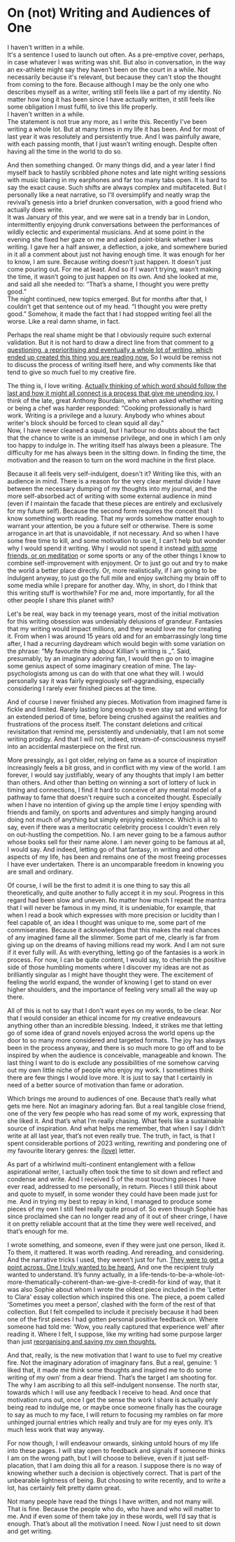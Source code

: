 # On (not) Writing and Audiences of One

I haven't written in a while.  
It's a sentence I used to launch out often. As a pre-emptive cover, perhaps, in case whatever I was writing was shit. But also in conversation, in the way an ex-athlete might say they haven't been on the court in a while. Not necessarily because it's relevant, but because they can't stop the thought from coming to the fore. Because although I may be the only one who describes myself as a writer, writing still feels like a part of my identity. No matter how long it has been since I have actually written, it still feels like some obligation I must fulfil, to live this life properly.  
I haven't written in a while.  
The statement is not true any more, as I write this. Recently I've been writing a whole lot. But at many times in my life it has been. And for most of last year it was resolutely and persistently true. And I was painfully aware, with each passing month, that I just wasn’t writing enough. Despite often having all the time in the world to do so. 

And then something changed. Or many things did, and a year later I find myself back to hastily scribbled phone notes and late night writing sessions with music blaring in my earphones and far too many tabs open. It is hard to say the exact cause. Such shifts are always complex and multifaceted. But I personally like a neat narrative, so I'll oversimplify and neatly wrap the revival’s genesis into a brief drunken conversation, with a good friend who actually does write.  
It was January of this year, and we were sat in a trendy bar in London, intermittently enjoying drunk conversations between the performances of wildly eclectic and experimental musicians. And at some point in the evening she fixed her gaze on me and asked point-blank whether I was writing. I gave her a half answer, a deflection, a joke, and somewhere buried in it all a comment about just not having enough time. It was enough for her to know, I am sure. Because writing doesn’t just happen. It doesn't just come pouring out. For me at least. And so if I wasn’t trying, wasn’t making the time, it wasn’t going to just happen on its own. And she looked at me, and said all she needed to: “That’s a shame, I thought you were pretty good.”   
The night continued, new topics emerged. But for months after that, I couldn't get that sentence out of my head. “I thought you were pretty good.” Somehow, it made the fact that I had stopped writing feel all the worse. Like a real damn shame, in fact.

Perhaps the real shame might be that I obviously require such external validation. But it is not hard to draw a direct line from that comment to <a href="previews/ORTTYAR.md" class="expand-essay">a questioning, a reprioritising and eventually a whole lot of writing, which ended up created this thing you are reading now.</a> So I would be remiss not to discuss the process of writing itself here, and why comments like that tend to give so much fuel to my creative fire.

The thing is, I love writing. <a href="previews/OHMAN.md" class="expand-essay">Actually thinking of which word should follow the last and how it might all connect is a process that give me unending joy.</a> I think of the late, great Anthony Bourdain, who when asked whether writing or being a chef was harder responded: “Cooking professionally is hard work. Writing is a privilege and a luxury. Anybody who whines about writer's block should be forced to clean squid all day.”  
Now, I have never cleaned a squid, but I harbour no doubts about the fact that the chance to write is an immense privilege, and one in which I am only too happy to indulge in. The writing itself has always been a pleasure. The difficulty for me has always been in the sitting down. In finding the time, the motivation and the reason to turn on the word machine in the first place.

Because it all feels very self-indulgent, doesn't it? Writing like this, with an audience in mind. There is a reason for the very clear mental divide I have between the necessary dumping of my thoughts into my journal, and the more self-absorbed act of writing with some external audience in mind (even if I maintain the facade that these pieces are entirely and exclusively for my future self). Because the second form requires the conceit that I know something worth reading. That my words somehow matter enough to warrant your attention, be you a future self or otherwise. There is some arrogance in art that is unavoidable, if not necessary. And so when I have some free time to kill, and some motivation to use it, I can’t help but wonder why I would spend it writing. Why I would not spend it instead <a href="previews/OCCBP.md" class="expand-essay">with some friends, or on meditation</a> or some sports or any of the other things I know to combine self-improvement with enjoyment. Or to just go out and try to make the world a better place directly. Or, more realistically, if I am going to be indulgent anyway, to just go the full mile and enjoy switching my brain off to some media while I prepare for another day. Why, in short, do I think that this writing stuff is worthwhile? For me and, more importantly, for all the other people I share this planet with?

Let's be real, way back in my teenage years, most of the initial motivation for this writing obsession was undeniably delusions of grandeur. Fantasies that my writing would impact millions, and they would love me for creating it. From when I was around 15 years old and for an embarrassingly long time after, I had a recurring daydream which would begin with some variation on the phrase: “My favourite thing about Killian's writing is \_”. Said, presumably, by an imaginary adoring fan, I would then go on to imagine some genius aspect of some imaginary creation of mine. The lay-psychologists among us can do with that one what they will. I would personally say it was fairly egregiously self-aggrandising, especially considering I rarely ever finished pieces at the time.

And of course I never finished any pieces. Motivation from imagined fame is fickle and limited. Rarely lasting long enough to even stay sat and writing for an extended period of time, before being crushed against the realities and frustrations of the process itself. The constant deletions and critical revisitation that remind me, persistently and undeniably, that I am not some writing prodigy. And that I will not, indeed, stream-of-consciousness myself into an accidental masterpiece on the first run.

More pressingly, as I got older, relying on fame as a source of inspiration increasingly feels a bit gross, and in conflict with my view of the world. I am forever, I would say justifiably, weary of any thoughts that imply I am better than others. And other than betting on winning a sort of lottery of luck in timing and connections, I find it hard to conceive of any mental model of a pathway to fame that doesn't require such a conceited thought. Especially when I have no intention of giving up the ample time I enjoy spending with friends and family, on sports and adventures and simply hanging around doing not much of anything but simply enjoying existence.  Which is all to say, even if there was a meritocratic celebrity process I couldn't even rely on out-hustling the competition. No. I am never going to be a famous author whose books sell for their name alone. I am never going to be famous at all, I would say. And indeed, letting go of that fantasy, in writing and other aspects of my life, has been and remains one of the most freeing processes I have ever undertaken. There is an uncomparable freedom in knowing you are small and ordinary.

Of course, I will be the first to admit it is one thing to say this all theoretically, and quite another to fully accept it in my soul. Progress in this regard had been slow and uneven. No matter how much I repeat the mantra that I will never be famous in my mind, it is undeniable, for example, that when I read a book which expresses with more precision or lucidity than I feel capable of, an idea I thought was unique to me, some part of me commiserates. Because it acknowledges that this makes the real chances of any imagined fame all the slimmer. Some part of me, clearly is far from giving up on the dreams of having millions read my work. And I am not sure if it ever fully will. As with everything, letting go of the fantasies is a work in process. For now, I can be quite content, I would say, to cherish the positive side of those humbling moments where I discover my ideas are not as brilliantly singular as I might have thought they were. The excitement of feeling the world expand, the wonder of knowing I get to stand on ever higher shoulders, and the importance of feeling very small all the way up there.

All of this is not to say that I don't want eyes on my words, to be clear. Nor that I would consider an ethical income for my creative endeavours anything other than an incredible blessing. Indeed, it strikes me that letting go of some idea of grand novels enjoyed across the world opens up the door to so many more considered and targeted formats. The joy has always been in the process anyway, and there is so much more to go off and to be inspired by when the audience is conceivable, manageable and known. The last thing I want to do is exclude any possibilities of me somehow carving out my own little niche of people who enjoy my work. I sometimes think there are few things I would love more. It is just to say that I certainly in need of a better source of motivation than fame or adoration. 

Which brings me around to audiences of one. Because that’s really what gets me here. Not an imaginary adoring fan. But a real tangible close friend, one of the very few people who has read some of my work, expressing that she liked it. And that’s what I’m really chasing. What feels like a sustainable source of inspiration. And what helps me remember, that when I say I didn’t write at all last year, that’s not even really true. The truth, in fact, is that I spent considerable portions of 2023 writing, rewriting and pondering one of my favourite literary genres: the <a href="previews/OLP.md" class="expand-essay">(love)</a> letter. 

As part of a whirlwind multi-continent entanglement with a fellow aspirational writer, I actually often took the time to sit down and reflect and condense and write. And I received 5 of the most touching pieces I have ever read, addressed to me personally, in return. Pieces I still think about and quote to myself, in some wonder they could have been made just for me. And in trying my best to repay in kind, I managed to produce some pieces of my own I still feel really quite proud of. So even though Sophie has since proclaimed she can no longer read any of it out of sheer cringe, I have it on pretty reliable account that at the time they were well received, and that’s enough for me.

I wrote something, and someone, even if they were just one person, liked it. To them, it mattered. It was worth reading. And rereading, and considering. And the narrative tricks I used, they weren’t just for fun. <a href="previews/ORVBUIB.md" class="expand-essay">They were to get a point across. One I truly wanted to be heard.</a> And one the recipient truly wanted to understand. It’s funny actually, in a life-tends-to-be-a-whole-lot-more-thematically-coherent-than-we-give-it-credit-for kind of way, that it was also Sophie about whom I wrote the oldest piece included in the 'Letter to Clara' essay collection which inspired this one. The piece, a poem called ‘Sometimes you meet a person’, clashed with the form of the rest of that collection. But I felt compelled to include it precisely because it had been one of the first pieces I had gotten personal positive feedback on. Where someone had told me: ‘Wow, you really captured that experience well’ after reading it. Where I felt, I suppose, like my writing had some purpose larger than just <a href="previews/ORTTYAR.md" class="expand-essay">reorganising and saving my own thoughts.</a>

And that, really, is the new motivation that I want to use to fuel my creative fire. Not the imaginary adoration of imaginary fans. But a real, genuine: ‘I liked that, it made me think some thoughts and inspired me to do some writing of my own’ from a dear friend. That’s the target I am shooting for. The why I am ascribing to all this self-indulgent nonsense. The north star, towards which I will use any feedback I receive to head. And once that motivation runs out, once I get the sense the work I share is actually only being read to indulge me, or maybe once someone finally has the courage to say as much to my face, I will return to focusing my rambles on far more unhinged journal entries which really and truly are for my eyes only. It’s much less work that way anyway. 

For now though, I will endeavour onwards, sinking untold hours of my life into these pages. I will stay open to feedback and signals if someone thinks I am on the wrong path, but I will choose to believe, even if it just self-placation, that I am doing this all for a reason. I suppose there is no way of knowing whether such a decision is objectively correct. That is part of the unbearable lightness of being. But choosing to write recently, and to write a lot, has certainly felt pretty damn great.

Not many people have read the things I have written, and not many will. That is fine. Because the people who do, who have and who will matter to me. And if even some of them take joy in these words, well I’d say that is enough. That’s about all the motivation I need. Now I just need to sit down and get writing.